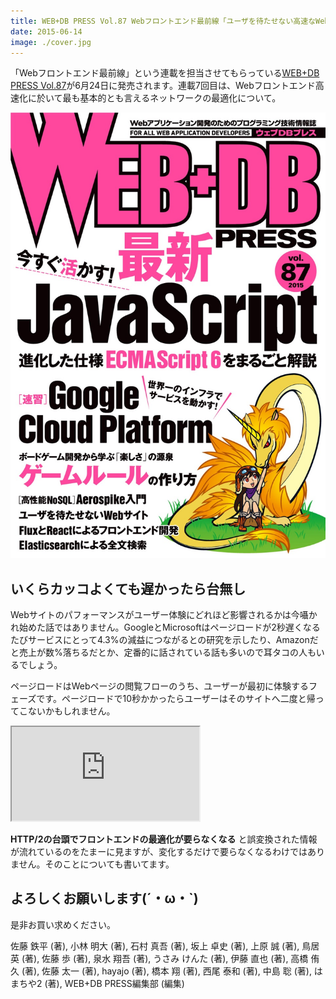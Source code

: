 ```yaml
---
title: WEB+DB PRESS Vol.87 Webフロントエンド最前線「ユーザを待たせない高速なWebサイト」
date: 2015-06-14
image: ./cover.jpg
---
```


「Webフロントエンド最前線」という連載を担当させてもらっている[WEB+DB PRESS Vol.87](http://gihyo.jp/magazine/wdpress/archive/2015/vol87)が6月24日に発売されます。連載7回目は、Webフロントエンド高速化に於いて最も基本的とも言えるネットワークの最適化について。

![](./cover.jpg)

## いくらカッコよくても遅かったら台無し

Webサイトのパフォーマンスがユーザー体験にどれほど影響されるかは今囁かれ始めた話ではありません。GoogleとMicrosoftはページロードが2秒遅くなるたびサービスにとって4.3%の減益につながるとの研究を示したり、Amazonだと売上が数%落ちるだとか、定番的に話されている話も多いので耳タコの人もいるでしょう。

ページロードはWebページの閲覧フローのうち、ユーザーが最初に体験するフェーズです。ページロードで10秒かかったらユーザーはそのサイトへ二度と帰ってこないかもしれません。

<iframe loading="lazy" class="dropshadow speakerdeck-iframe" src="https://speakerdeck.com/player/1b3549704a03013120435a62e2d384d2" title="俺的フロントレンド2013総括" allowfullscreen="true" style="aspect-ratio: 560 / 420;" data-ratio="1.3333333333333333"></iframe>

**HTTP/2の台頭でフロントエンドの最適化が要らなくなる** と誤変換された情報が流れているのをたまーに見ますが、変化するだけで要らなくなるわけではありません。そのことについても書いてます。

## よろしくお願いします(´・ω・`)

是非お買い求めください。

<affiliate-link
  src="https://images-na.ssl-images-amazon.com/images/I/61d9LxmjvRL._SX352_BO1,204,203,200_.jpg"
  href="https://www.amazon.co.jp/dp/4774173703/"
  tag="1000ch-22"
  title="WEB+DB PRESS Vol.87">
  佐藤 鉄平  (著), 小林 明大  (著), 石村 真吾 (著), 坂上 卓史 (著), 上原 誠 (著), 鳥居 英 (著), 佐藤 歩 (著), 泉水 翔吾  (著), うさみ けんた (著), 伊藤 直也 (著), 高橋 侑久 (著), 佐藤 太一 (著), hayajo (著), 橋本 翔 (著), 西尾 泰和 (著), 中島 聡 (著), はまちや2 (著), WEB+DB PRESS編集部 (編集)
</affiliate-link>
